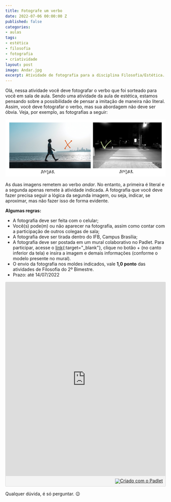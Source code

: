 ```yaml
---
title: Fotografe um verbo
date: 2022-07-06 00:00:00 Z
published: false
categories:
- aulas
tags:
- estética
- filosofia
- fotografia
- criatividade
layout: post
image: Andar.jpg
excerpt: Atividade de fotografia para a disciplina Filosofia/Estética.
---
```


Olá, nessa atividade você deve fotografar o verbo que foi sorteado para você em sala de aula. Sendo uma atividade da aula de estética, estamos pensando sobre a possibilidade de pensar a imitação de maneira não literal. Assim, você deve fotografar o verbo, mas sua abordagem não deve ser óbvia.
Veja, por exemplo, as fotografias a seguir:

<img src="/assets/images/Andar.jpg">

As duas imagens remetem ao verbo *andar*. No entanto, a primeira é literal e a segunda apenas remete à atividade indicada. A fotografia que você deve fazer precisa seguir a lógica da segunda imagem, ou seja, indicar, se aproximar, mas não fazer isso de forma evidente.

**Algumas regras:**
 - A fotografia deve ser feita com o celular;
 - Você(s) pode(m) ou não aparecer na fotografia, assim como contar com a participação de outros colegas de sala;
 - A fotografia deve ser tirada dentro do IFB, Campus Brasília;
 - A fotografia deve ser postada em um mural colaborativo no Padlet. Para participar, acesse o [link](https://padlet.com/1483850/778abqtpj4it6il){:target="_blank"}, clique no botão + (no canto inferior da tela) e insira a imagem e demais informações (conforme o modelo presente no mural).
 - O envio da fotografia nos moldes indicados, vale **1,0 ponto** das atividades de Filosofia do 2º Bimestre.
 - Prazo: até 14/07/2022

<div class="padlet-embed" style="border:1px solid rgba(0,0,0,0.1);border-radius:2px;box-sizing:border-box;overflow:hidden;position:relative;width:100%;background:#F4F4F4"><p style="padding:0;margin:0"><iframe src="https://padlet.com/embed/778abqtpj4it6il" frameborder="0" allow="camera;microphone;geolocation" style="width:100%;height:608px;display:block;padding:0;margin:0"></iframe></p><div style="padding:8px;text-align:right;margin:0;"><a href="https://padlet.com?ref=embed" style="padding:0;margin:0;border:none;display:block;line-height:1;height:16px" target="_blank"><img src="https://padlet.net/embeds/made_with_padlet.png" width="86" height="16" style="padding:0;margin:0;background:none;border:none;display:inline;box-shadow:none" alt="Criado com o Padlet"></a></div></div>

Qualquer dúvida, é só perguntar. 😉
